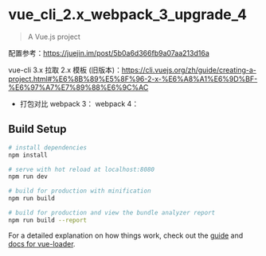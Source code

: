 # vue_cli_2.x_webpack_3_upgrade_4

> A Vue.js project

配置参考：https://juejin.im/post/5b0a6d366fb9a07aa213d16a

vue-cli 3.x 拉取 2.x 模板 (旧版本)：https://cli.vuejs.org/zh/guide/creating-a-project.html#%E6%8B%89%E5%8F%96-2-x-%E6%A8%A1%E6%9D%BF-%E6%97%A7%E7%89%88%E6%9C%AC

* 打包对比
webpack 3：
[](https://github.com/cag2050/vue_cli_2.x_webpack_3_upgrade_4/blob/master/src/assets/webpack3.jpg)
webpack 4：
[](https://github.com/cag2050/vue_cli_2.x_webpack_3_upgrade_4/blob/master/src/assets/webpack4.jpg)

## Build Setup

``` bash
# install dependencies
npm install

# serve with hot reload at localhost:8080
npm run dev

# build for production with minification
npm run build

# build for production and view the bundle analyzer report
npm run build --report
```

For a detailed explanation on how things work, check out the [guide](http://vuejs-templates.github.io/webpack/) and [docs for vue-loader](http://vuejs.github.io/vue-loader).
